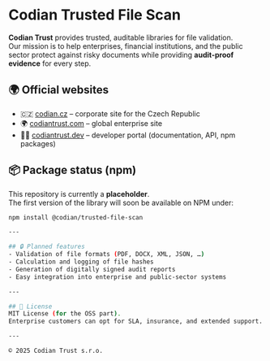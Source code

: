 # Codian Trusted File Scan

**Codian Trust** provides trusted, auditable libraries for file validation.  
Our mission is to help enterprises, financial institutions, and the public sector protect against risky documents while providing **audit-proof evidence** for every step.

## 🌍 Official websites
- 🇨🇿 [codian.cz](https://www.codian.cz) – corporate site for the Czech Republic  
- 🌍 [codiantrust.com](https://www.codiantrust.com) – global enterprise site  
- 👩‍💻 [codiantrust.dev](https://www.codiantrust.dev) – developer portal (documentation, API, npm packages)

## 📦 Package status (npm)
This repository is currently a **placeholder**.  
The first version of the library will soon be available on NPM under:

```bash
npm install @codian/trusted-file-scan

---

## 🔒 Planned features
- Validation of file formats (PDF, DOCX, XML, JSON, …)  
- Calculation and logging of file hashes  
- Generation of digitally signed audit reports  
- Easy integration into enterprise and public-sector systems

---

## 📑 License
MIT License (for the OSS part).  
Enterprise customers can opt for SLA, insurance, and extended support.

---

© 2025 Codian Trust s.r.o.
